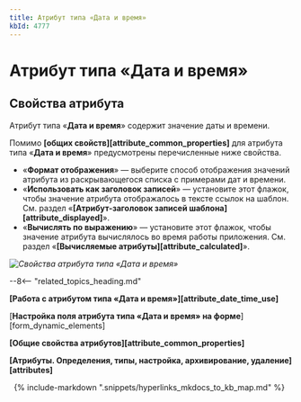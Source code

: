 ```yaml
---
title: Атрибут типа «Дата и время»
kbId: 4777
---
```


# Атрибут типа «Дата и время»

## Свойства атрибута

Атрибут типа «**Дата и время**» содержит значение даты и времени.

Помимо **[общих свойств][attribute_common_properties]** для атрибута типа «**Дата и время**» предусмотрены перечисленные ниже свойства.

- «**Формат отображения**» — выберите способ отображения значений атрибута из раскрывающегося списка с примерами дат и времени.
- «**Использовать как заголовок записей**» — установите этот флажок, чтобы значение атрибута отображалось в тексте ссылок на шаблон. См. раздел «**[Атрибут-заголовок записей шаблона][attribute_displayed]**».
- «**Вычислять по выражению**» — установите этот флажок, чтобы значение атрибута вычислялось во время работы приложения. См. раздел «**[Вычисляемые атрибуты][attribute_calculated]**».

_![Свойства атрибута типа «Дата и время»](https://kb.comindware.ru/assets/attribute_date_time_properties.png)_

--8<-- "related_topics_heading.md"

**[Работа с атрибутом типа «Дата и время»][attribute_date_time_use]**

[**Настройка поля атрибута типа «Дата и время» на форме**][form_dynamic_elements]

**[Общие свойства атрибутов][attribute_common_properties]**

**[Атрибуты. Определения, типы, настройка, архивирование, удаление][attributes]**



 
{% include-markdown ".snippets/hyperlinks_mkdocs_to_kb_map.md" %}
